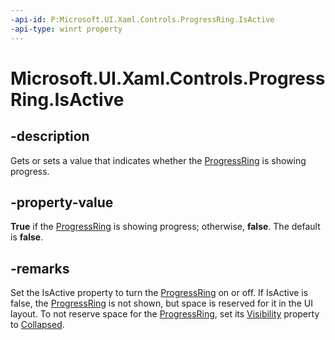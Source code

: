 ```yaml
---
-api-id: P:Microsoft.UI.Xaml.Controls.ProgressRing.IsActive
-api-type: winrt property
---
```


# Microsoft.UI.Xaml.Controls.ProgressRing.IsActive

<!--
public bool IsActive { get; set; }
-->


## -description
Gets or sets a value that indicates whether the [ProgressRing](progressring.md) is showing progress.

## -property-value
**True** if the [ProgressRing](progressring.md) is showing progress; otherwise, **false**. The default is **false**. 

## -remarks
Set the IsActive property to turn the [ProgressRing](progressring.md) on or off. If IsActive is false, the [ProgressRing](progressring.md) is not shown, but space is reserved for it in the UI layout. To not reserve space for the [ProgressRing](progressring.md), set its [Visibility](/uwp/api/windows.ui.xaml.uielement.visibility) property to [Collapsed](/uwp/api/windows.ui.xaml.visibility).
